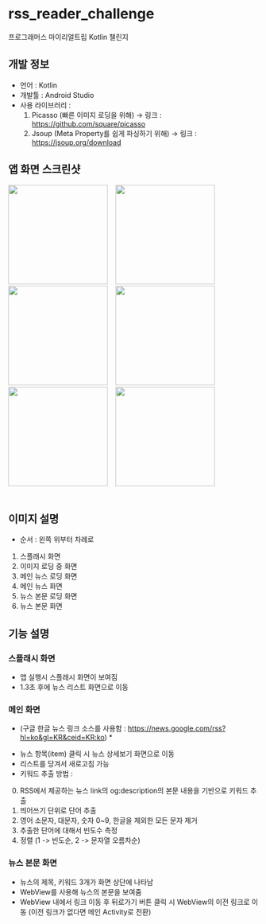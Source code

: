 # rss_reader_challenge
프로그래머스 마이리얼트립 Kotlin 챌린지

## 개발 정보
- 언어 : Kotlin
- 개발툴 : Android Studio
- 사용 라이브러리 : 
  1) Picasso (빠른 이미지 로딩을 위해) -> 링크 : https://github.com/square/picasso 
  2) Jsoup (Meta Property를 쉽게 파싱하기 위해) -> 링크 : https://jsoup.org/download

## 앱 화면 스크린샷
<div>
<img width="200" src="https://user-images.githubusercontent.com/36183001/77622647-fb8ce280-6f81-11ea-9e2d-f81731dafaa0.jpg">
  &nbsp;&nbsp;
<img width="200" src="https://user-images.githubusercontent.com/36183001/77622649-fc257900-6f81-11ea-85aa-d6453537f3e0.jpg">
  &nbsp;&nbsp;
<img width="200" src="https://user-images.githubusercontent.com/36183001/77622637-f891f200-6f81-11ea-9663-4ccd80d11f64.jpg">
  &nbsp;&nbsp;
<img width="200" src="https://user-images.githubusercontent.com/36183001/77622645-faf44c00-6f81-11ea-9291-ffe156989763.jpg">
  &nbsp;&nbsp;
<img width="200" src="https://user-images.githubusercontent.com/36183001/77622429-9afda580-6f81-11ea-897b-a96cdb88880d.jpg">
  &nbsp;&nbsp;
<img width="200" src="https://user-images.githubusercontent.com/36183001/77622617-f2037a80-6f81-11ea-937b-043035ee7580.jpg">
  &nbsp;&nbsp;
</div>
<br>

## 이미지 설명
- 순서 : 왼쪽 위부터 차례로
1) 스플래시 화면
2) 이미지 로딩 중 화면
3) 메인 뉴스 로딩 화면
4) 메인 뉴스 화면
5) 뉴스 본문 로딩 화면
6) 뉴스 본문 화면

## 기능 설명
### 스플래시 화면
- 앱 실행시 스플래시 화면이 보여짐
- 1.3초 후에 뉴스 리스트 화면으로 이동

### 메인 화면
* (구글 한글 뉴스 링크 소스를 사용함 : https://news.google.com/rss?hl=ko&gl=KR&ceid=KR:ko) *
- 뉴스 항목(item) 클릭 시 뉴스 상세보기 화면으로 이동
- 리스트를 당겨서 새로고침 가능
- 키워드 추출 방법 :
0) RSS에서 제공하는 뉴스 link의 og:description의 본문 내용을 기반으로 키워드 추출
1) 띄어쓰기 단위로 단어 추출
2) 영어 소문자, 대문자, 숫자 0~9, 한글을 제외한 모든 문자 제거
3) 추출한 단어에 대해서 빈도수 측정
4) 정렬 (1 -> 빈도순, 2 -> 문자열 오름차순)

### 뉴스 본문 화면
- 뉴스의 제목, 키워드 3개가 화면 상단에 나타남
- WebView를 사용해 뉴스의 본문을 보여줌
- WebView 내에서 링크 이동 후 뒤로가기 버튼 클릭 시 WebView의 이전 링크로 이동 (이전 링크가 없다면 메인 Activity로 전환)
